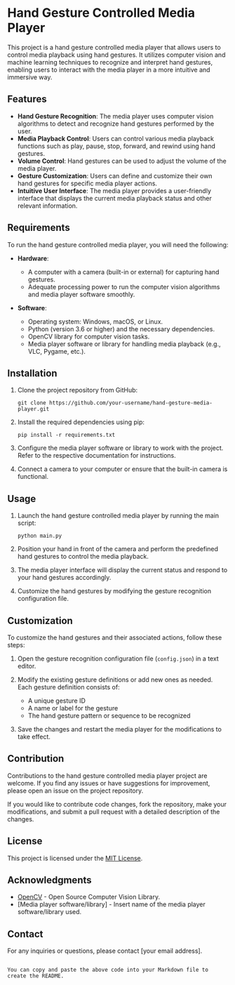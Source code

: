 
# Hand Gesture Controlled Media Player

This project is a hand gesture controlled media player that allows users to control media playback using hand gestures. It utilizes computer vision and machine learning techniques to recognize and interpret hand gestures, enabling users to interact with the media player in a more intuitive and immersive way.

## Features

- **Hand Gesture Recognition**: The media player uses computer vision algorithms to detect and recognize hand gestures performed by the user.
- **Media Playback Control**: Users can control various media playback functions such as play, pause, stop, forward, and rewind using hand gestures.
- **Volume Control**: Hand gestures can be used to adjust the volume of the media player.
- **Gesture Customization**: Users can define and customize their own hand gestures for specific media player actions.
- **Intuitive User Interface**: The media player provides a user-friendly interface that displays the current media playback status and other relevant information.

## Requirements

To run the hand gesture controlled media player, you will need the following:

- **Hardware**:
  - A computer with a camera (built-in or external) for capturing hand gestures.
  - Adequate processing power to run the computer vision algorithms and media player software smoothly.

- **Software**:
  - Operating system: Windows, macOS, or Linux.
  - Python (version 3.6 or higher) and the necessary dependencies.
  - OpenCV library for computer vision tasks.
  - Media player software or library for handling media playback (e.g., VLC, Pygame, etc.).

## Installation

1. Clone the project repository from GitHub:

   ```shell
   git clone https://github.com/your-username/hand-gesture-media-player.git
   ```

2. Install the required dependencies using pip:

   ```shell
   pip install -r requirements.txt
   ```

3. Configure the media player software or library to work with the project. Refer to the respective documentation for instructions.

4. Connect a camera to your computer or ensure that the built-in camera is functional.

## Usage

1. Launch the hand gesture controlled media player by running the main script:

   ```shell
   python main.py
   ```

2. Position your hand in front of the camera and perform the predefined hand gestures to control the media playback.

3. The media player interface will display the current status and respond to your hand gestures accordingly.

4. Customize the hand gestures by modifying the gesture recognition configuration file.

## Customization

To customize the hand gestures and their associated actions, follow these steps:

1. Open the gesture recognition configuration file (`config.json`) in a text editor.

2. Modify the existing gesture definitions or add new ones as needed. Each gesture definition consists of:
   - A unique gesture ID
   - A name or label for the gesture
   - The hand gesture pattern or sequence to be recognized

3. Save the changes and restart the media player for the modifications to take effect.

## Contribution

Contributions to the hand gesture controlled media player project are welcome. If you find any issues or have suggestions for improvement, please open an issue on the project repository.

If you would like to contribute code changes, fork the repository, make your modifications, and submit a pull request with a detailed description of the changes.

## License

This project is licensed under the [MIT License](LICENSE).

## Acknowledgments

- [OpenCV](https://opencv.org/) - Open Source Computer Vision Library.
- [Media player software/library] - Insert name of the media player software/library used.

## Contact

For any inquiries or questions, please contact [your email address].
```

You can copy and paste the above code into your Markdown file to create the README.